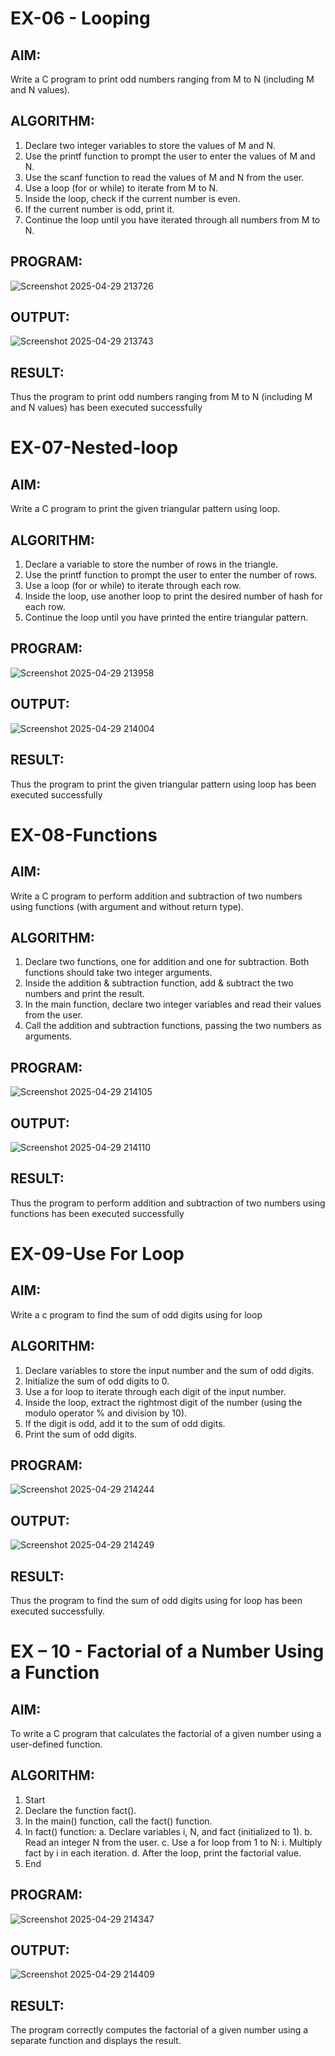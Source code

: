 # EX-06 - Looping
## AIM:
Write a C program to print odd numbers ranging from M to N (including M and N values).

## ALGORITHM:
1.	Declare two integer variables to store the values of M and N.
2.	Use the printf function to prompt the user to enter the values of M and N.
3.	Use the scanf function to read the values of M and N from the user.
4.	Use a loop (for or while) to iterate from M to N.
5.	Inside the loop, check if the current number is even.
6.	If the current number is odd, print it.
7.	Continue the loop until you have iterated through all numbers from M to N.

## PROGRAM:
![Screenshot 2025-04-29 213726](https://github.com/user-attachments/assets/da1a1913-3bb1-457b-ba83-c1e7e813ac71)


## OUTPUT:
![Screenshot 2025-04-29 213743](https://github.com/user-attachments/assets/76f7654a-11fc-4734-b241-6a3f82cf8636)










## RESULT:
Thus the program to print odd numbers ranging from M to N (including M and N values) has been executed successfully
 
 


# EX-07-Nested-loop

## AIM:

Write a C program to print the given triangular pattern using loop.

## ALGORITHM:

1.	Declare a variable to store the number of rows in the triangle.
2.	Use the printf function to prompt the user to enter the number of rows.
3.	Use a loop (for or while) to iterate through each row.
4.	Inside the loop, use another loop to print the desired number of hash for each row.
5.	Continue the loop until you have printed the entire triangular pattern.

## PROGRAM:

![Screenshot 2025-04-29 213958](https://github.com/user-attachments/assets/dfac18dc-2256-4c3f-b952-3521331c23fa)

## OUTPUT:
![Screenshot 2025-04-29 214004](https://github.com/user-attachments/assets/b999d8b5-64ed-4489-8311-d5220b1a17d5)





## RESULT:

Thus the program to print the given triangular pattern using loop has been executed successfully
 
 


# EX-08-Functions

## AIM:

Write a C program to perform addition and subtraction of two numbers using functions (with argument and without return type).

## ALGORITHM:

1.	Declare two functions, one for addition and one for subtraction. Both functions should take two integer arguments.
2.	Inside the addition & subtraction function, add & subtract the two numbers and print the result.
3.	In the main function, declare two integer variables and read their values from the user.
4.	Call the addition and subtraction functions, passing the two numbers as arguments.

## PROGRAM:

![Screenshot 2025-04-29 214105](https://github.com/user-attachments/assets/d7e8eaea-7ef0-43e0-9ea5-06a605d148ff)

## OUTPUT:
![Screenshot 2025-04-29 214110](https://github.com/user-attachments/assets/ad763836-91fd-4245-acd0-cb4c24ec7e1e)






## RESULT:

Thus the program to perform addition and subtraction of two numbers using functions has been executed successfully
 
 


# EX-09-Use For Loop

## AIM:

Write a c program to find the sum of odd digits using for loop

## ALGORITHM:

1.	Declare variables to store the input number and the sum of odd digits.
2.	Initialize the sum of odd digits to 0.
3.	Use a for loop to iterate through each digit of the input number.
4.	Inside the loop, extract the rightmost digit of the number (using the modulo operator % and division by 10).
5.	If the digit is odd, add it to the sum of odd digits.
6.	Print the sum of odd digits.

## PROGRAM:

![Screenshot 2025-04-29 214244](https://github.com/user-attachments/assets/baddce25-08da-4f33-8962-82be17f65b69)

## OUTPUT:

![Screenshot 2025-04-29 214249](https://github.com/user-attachments/assets/fc3da76c-10c2-4541-816f-04bb8808c29e)



## RESULT:

Thus the program to find the sum of odd digits using for loop has been executed successfully.




# EX – 10 - Factorial of a Number Using a Function
## AIM:
To write a C program that calculates the factorial of a given number using a user-defined function.
## ALGORITHM:
1.	Start
2.	Declare the function fact().
3.	In the main() function, call the fact() function.
4.	In fact() function:
a.	Declare variables i, N, and fact (initialized to 1).
b.	Read an integer N from the user.
c.	Use a for loop from 1 to N:
i.	Multiply fact by i in each iteration.
d.	After the loop, print the factorial value.
5.	End

## PROGRAM:

![Screenshot 2025-04-29 214347](https://github.com/user-attachments/assets/1ab454b1-72eb-46f6-bb5c-e665bcf83ac4)

## OUTPUT:
![Screenshot 2025-04-29 214409](https://github.com/user-attachments/assets/27872cd7-331c-4e39-a4b6-5a3896a7b42c)

## RESULT:
The program correctly computes the factorial of a given number using a separate function and displays the result.
 

